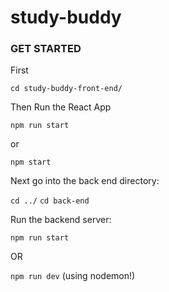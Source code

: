 # study-buddy

### GET STARTED

First

```cd study-buddy-front-end/```

Then Run the React App

```npm run start``` 

or

```npm start```

Next go into the back end directory:

```cd ../```
```cd back-end```

Run the backend server:

```npm run start```

OR

```npm run dev``` (using nodemon!)
